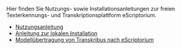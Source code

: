 Hier finden Sie Nutzungs- sowie Installationsanleitungen zur freien Texterkennungs- und Transkriptionsplattform eScriptorium.

- [Nutzungsanleitung](./Nutzungsanleitung_eScriptorium.md)  
- [Anleitung zur lokalen Installation](./Lokale_Installation_eScriptorium.md)
- [Modellübertragung von Transkribus nach eScriptorium](Modellübertragung_Transkribus_nach_eScriptorium.md)
